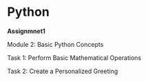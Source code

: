 # Python
**Assignmnet1**

Module 2: Basic Python Concepts

 Task 1: Perform Basic Mathematical Operations
 
 Task 2: Create a Personalized Greeting



